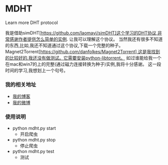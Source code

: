 MDHT
====

Learn more DHT protocol

   我是借助simDHT[https://github.com/laomayi/simDHT]这个学习的DHT协议,非常感谢作者提供怎么简单的实例.
让我可以理解这个协议。
   当然我还有很多不知道的东西,比如,我还不知道通过这个协议,下载一个完整的种子。
   Magnet2Torrent[https://github.com/danfolkes/Magnet2Torrent],这是我找到的比较好的.我还没有做测试。它需要安装python-libtorrent。
   如过谁能给我一个在mac和win7的上的完整(通过磁力连接转换为种子)实例,我将十分感谢。
   这一段时间的学习,我想划上一个句号。
   
### 我的相关地址
- [我的博客](http://midoks.cachecha.com)
- [我的微博](http://weibo.com/u/1504761980)

### 使用说明

- python mdht.py start 
	- 开启爬虫
- python mdht.py stop
	- 停止爬虫
- python mdht.py test
	- 测试